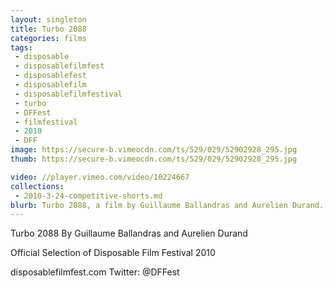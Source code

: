 ```yaml
---
layout: singleton
title: Turbo 2088
categories: films
tags:
 - disposable
 - disposablefilmfest
 - disposablefest
 - disposablefilm
 - disposablefilmfestival
 - turbo
 - DFFest
 - filmfestival
 - 2010
 - DFF
image: https://secure-b.vimeocdn.com/ts/529/029/52902928_295.jpg
thumb: https://secure-b.vimeocdn.com/ts/529/029/52902928_295.jpg

video: //player.vimeo.com/video/10224667
collections:
 - 2010-3-24-competitive-shorts.md
blurb: Turbo 2088, a film by Guillaume Ballandras and Aurelien Durand.
---
```


Turbo 2088
By Guillaume Ballandras and Aurelien Durand

Official Selection of Disposable Film Festival 2010

disposablefilmfest.com
Twitter: @DFFest